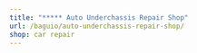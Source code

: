 ```yaml
---
title: "***** Auto Underchassis Repair Shop"
url: /baguio/auto-underchassis-repair-shop/
shop: car repair
---
```

